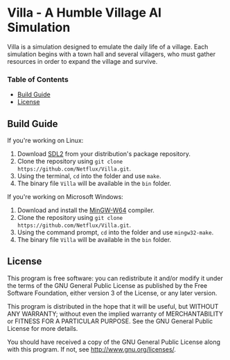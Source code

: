 # Villa - A Humble Village AI Simulation
Villa is a simulation designed to emulate the daily life of a village. Each simulation begins with a town hall and several villagers, who must gather resources in order to expand the village and survive.

### Table of Contents

* [Build Guide](#build-guide)
* [License](#license)

## Build Guide
If you're working on Linux:

1. Download [SDL2](http://libsdl.org/) from your distribution's package repository.
2. Clone the repository using `git clone https://github.com/Netflux/Villa.git`.
3. Using the terminal, `cd` into the folder and use `make`.
4. The binary file `Villa` will be available in the `bin` folder.

If you're working on Microsoft Windows:

1. Download and install the [MinGW-W64](https://mingw-w64.org/doku.php) compiler.
2. Clone the repository using `git clone https://github.com/Netflux/Villa.git`.
3. Using the command prompt, `cd` into the folder and use `mingw32-make`.
4. The binary file `Villa` will be available in the `bin` folder.

## License
This program is free software: you can redistribute it and/or modify it under the terms of the GNU General Public License as published by the Free Software Foundation, either version 3 of the License, or any later version.

This program is distributed in the hope that it will be useful, but WITHOUT ANY WARRANTY; without even the implied warranty of MERCHANTABILITY or FITNESS FOR A PARTICULAR PURPOSE.  See the GNU General Public License for more details.

You should have received a copy of the GNU General Public License along with this program.  If not, see <http://www.gnu.org/licenses/>.
